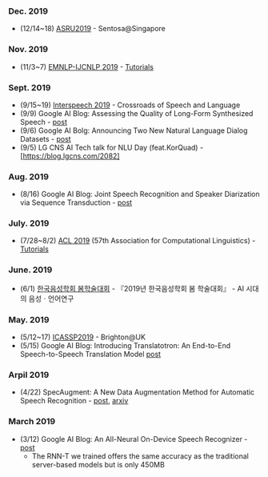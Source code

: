 ### Dec. 2019
* (12/14~18) [ASRU2019](http://www.asru2019.org/) - Sentosa@Singapore

### Nov. 2019
* (11/3~7) [EMNLP-IJCNLP 2019](https://www.emnlp-ijcnlp2019.org/) - [Tutorials](https://www.emnlp-ijcnlp2019.org/program/tutorials/)

### Sept. 2019
* (9/15~19) [Interspeech 2019](https://interspeech2019.org/) - Crossroads of Speech and Language
* (9/9) Google AI Blog: Assessing the Quality of Long-Form Synthesized Speech - [post](https://ai.googleblog.com/2019/09/assessing-quality-of-long-form.html)
* (9/6) Google AI Bolg: Announcing Two New Natural Language Dialog Datasets - [post](https://ai.googleblog.com/2019/09/announcing-two-new-natural-language.html)
* (9/5) LG CNS AI Tech talk for NLU Day (feat.KorQuad) - [https://blog.lgcns.com/2082] 

### Aug. 2019
* (8/16) Google AI Blog: Joint Speech Recognition and Speaker Diarization via Sequence Transduction - [post](https://ai.googleblog.com/2019/08/joint-speech-recognition-and-speaker.html) 

### July. 2019
* (7/28~8/2) [ACL 2019](http://www.acl2019.org/) (57th Association for Computational Linguistics) - [Tutorials](http://www.acl2019.org/EN/tutorials.xhtml)

### June. 2019
* (6/1) [한국음성학회 봄학술대회](https://www.speechsciences.or.kr/) -  『2019년 한국음성학회 봄 학술대회』 - AI 시대의 음성ㆍ언어연구

### May. 2019
* (5/12~17) [ICASSP2019](https://2019.ieeeicassp.org/) - Brighton@UK 
* (5/15) Google AI Blog: Introducing Translatotron: An End-to-End Speech-to-Speech Translation Model [post](https://ai.googleblog.com/2019/05/introducing-translatotron-end-to-end.html)

### Arpil 2019
* (4/22) SpecAugment: A New Data Augmentation Method for Automatic Speech Recognition - [post](https://ai.googleblog.com/2019/04/specaugment-new-data-augmentation.html), [arxiv](https://arxiv.org/abs/1904.08779)

### March 2019
* (3/12) Google AI Blog: An All-Neural On-Device Speech Recognizer - [post](https://ai.googleblog.com/2019/03/an-all-neural-on-device-speech.html)
  - The RNN-T we trained offers the same accuracy as the traditional server-based models but is only 450MB
  
